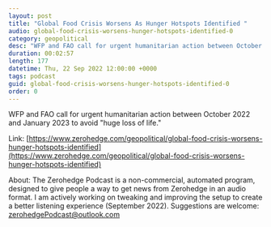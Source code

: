 ```yaml
---
layout: post
title: "Global Food Crisis Worsens As Hunger Hotspots Identified "
audio: global-food-crisis-worsens-hunger-hotspots-identified-0
category: geopolitical
desc: "WFP and FAO call for urgent humanitarian action between October 2022 and January 2023 to avoid &quot;huge loss of life.&quot; "
duration: 00:02:57
length: 177
datetime: Thu, 22 Sep 2022 12:00:00 +0000
tags: podcast
guid: global-food-crisis-worsens-hunger-hotspots-identified-0
order: 0
---
```

WFP and FAO call for urgent humanitarian action between October 2022 and January 2023 to avoid &quot;huge loss of life.&quot; 

Link: [https://www.zerohedge.com/geopolitical/global-food-crisis-worsens-hunger-hotspots-identified](https://www.zerohedge.com/geopolitical/global-food-crisis-worsens-hunger-hotspots-identified)

About: The Zerohedge Podcast is a non-commercial, automated program, designed to give people a way to get news from Zerohedge in an audio format.  I am actively working on tweaking and improving the setup to create a better listening experience (September 2022).  Suggestions are welcome: [zerohedgePodcast@outlook.com](mailto:zerohedgePodcast@outlook.com)